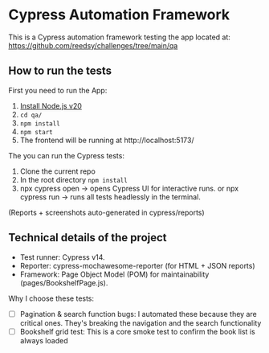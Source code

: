 # Cypress Automation Framework

This is a Cypress automation framework testing the app located at:  
https://github.com/reedsy/challenges/tree/main/qa

## How to run the tests

First you need to run the App:

1. [Install Node.js v20](https://nodejs.org/en/learn/getting-started/how-to-install-nodejs)
2. `cd qa/`
3. `npm install`
4. `npm start`
5. The frontend will be running at http://localhost:5173/

The you can run the Cypress tests:

1. Clone the current repo
2. In the root directory `npm install`
3. npx cypress open → opens Cypress UI for interactive runs.
   or
   npx cypress run → runs all tests headlessly in the terminal.

(Reports + screenshots auto-generated in cypress/reports)

## Technical details of the project

- Test runner: Cypress v14.
- Reporter: cypress-mochawesome-reporter (for HTML + JSON reports)
- Framework: Page Object Model (POM) for maintainability (pages/BookshelfPage.js).

Why I choose these tests:

- [ ] Pagination & search function bugs: I automated these because they are critical ones. They's breaking the navigation and the search functionality
- [ ] Bookshelf grid test: This is a core smoke test to confirm the book list is always loaded
